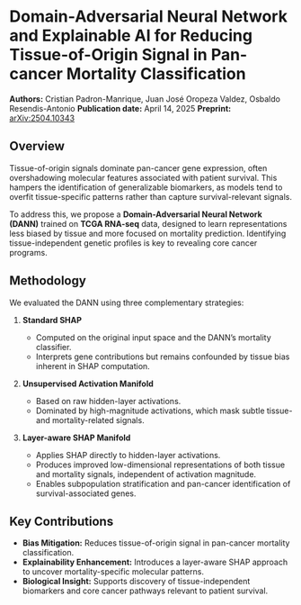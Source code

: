 
# Domain-Adversarial Neural Network and Explainable AI for Reducing Tissue-of-Origin Signal in Pan-cancer Mortality Classification

**Authors:**
Cristian Padron-Manrique, Juan José Oropeza Valdez, Osbaldo Resendis-Antonio
**Publication date:** April 14, 2025
**Preprint:** [arXiv:2504.10343](https://arxiv.org/abs/2504.10343)

## Overview

Tissue-of-origin signals dominate pan-cancer gene expression, often overshadowing molecular features associated with patient survival. This hampers the identification of generalizable biomarkers, as models tend to overfit tissue-specific patterns rather than capture survival-relevant signals.

To address this, we propose a **Domain-Adversarial Neural Network (DANN)** trained on **TCGA RNA-seq** data, designed to learn representations less biased by tissue and more focused on mortality prediction. Identifying tissue-independent genetic profiles is key to revealing core cancer programs.

## Methodology

We evaluated the DANN using three complementary strategies:

1. **Standard SHAP**

   * Computed on the original input space and the DANN’s mortality classifier.
   * Interprets gene contributions but remains confounded by tissue bias inherent in SHAP computation.

2. **Unsupervised Activation Manifold**

   * Based on raw hidden-layer activations.
   * Dominated by high-magnitude activations, which mask subtle tissue- and mortality-related signals.

3. **Layer-aware SHAP Manifold**

   * Applies SHAP directly to hidden-layer activations.
   * Produces improved low-dimensional representations of both tissue and mortality signals, independent of activation magnitude.
   * Enables subpopulation stratification and pan-cancer identification of survival-associated genes.

## Key Contributions

* **Bias Mitigation:** Reduces tissue-of-origin signal in pan-cancer mortality classification.
* **Explainability Enhancement:** Introduces a layer-aware SHAP approach to uncover mortality-specific molecular patterns.
* **Biological Insight:** Supports discovery of tissue-independent biomarkers and core cancer pathways relevant to patient survival.


